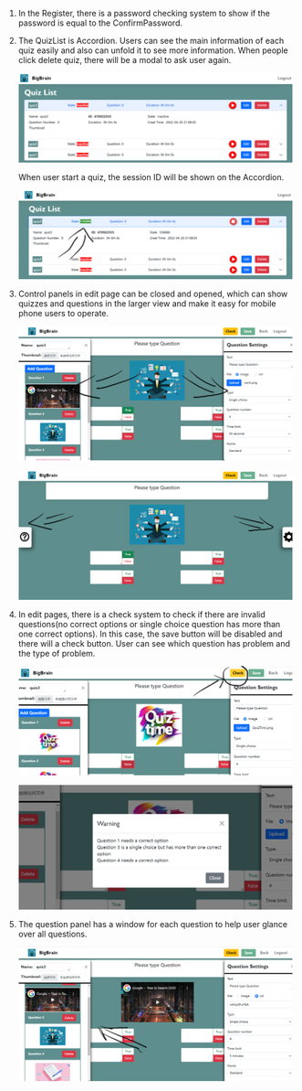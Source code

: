 1. In the Register, there is a password checking system to show if the password is equal to the ConfirmPassword.

2. The QuizList is Accordion. Users can see the main information of each quiz easily and also can unfold it to see more information. When people click delete quiz, there will be a modal to ask user again.

   ![bonus1](frontend/src/imgs/bonus1.png)

   When user start a quiz, the session ID will be shown on the Accordion.

   ![bonus2](frontend/src/imgs/bonus2.png)

3. Control panels in edit page can be closed and opened, which can show quizzes and questions in the larger view and make it easy for mobile phone users to operate.

   ![bonus3](frontend/src/imgs/bonus3.png)

   ![bonus4](frontend/src/imgs/bonus4.png)

4. In edit pages, there is a check system to check if there are invalid questions(no correct options or single choice question has more than one correct options). In this case, the save button will be disabled and there will a check button. User can see which question has problem and the type of problem.

   ![bonus5](frontend/src/imgs/bonus5.png)

   ![bonus6](frontend/src/imgs/bonus6.png)

5. The question panel has a window for each question to help user glance over all questions.

   ![bonus7](frontend/src/imgs/bonus7.png)
